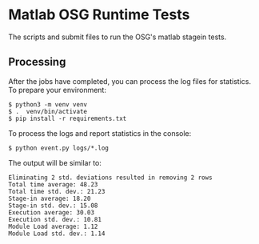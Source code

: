 Matlab OSG Runtime Tests
========================

The scripts and submit files to run the OSG's matlab stagein tests.


Processing
----------

After the jobs have completed, you can process the log files for statistics.  To prepare your environment:

    $ python3 -m venv venv
    $ .  venv/bin/activate
    $ pip install -r requirements.txt

To process the logs and report statistics in the console:

    $ python event.py logs/*.log

The output will be similar to:

```
Eliminating 2 std. deviations resulted in removing 2 rows
Total time average: 48.23
Total time std. dev.: 21.23
Stage-in average: 18.20
Stage-in std. dev.: 15.08
Execution average: 30.03
Execution std. dev.: 10.81
Module Load average: 1.12
Module Load std. dev.: 1.14
```

